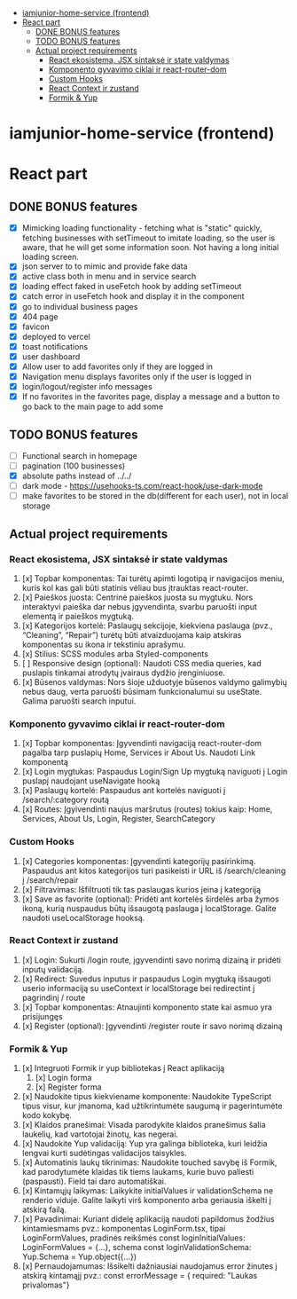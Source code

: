 - [iamjunior-home-service (frontend)](#iamjunior-home-service-frontend)
- [React part](#react-part)
  - [DONE BONUS features](#done-bonus-features)
  - [TODO BONUS features](#todo-bonus-features)
  - [Actual project requirements](#actual-project-requirements)
    - [React ekosistema, JSX sintaksė ir state valdymas](#react-ekosistema-jsx-sintaksė-ir-state-valdymas)
    - [Komponento gyvavimo ciklai ir react-router-dom](#komponento-gyvavimo-ciklai-ir-react-router-dom)
    - [Custom Hooks](#custom-hooks)
    - [React Context ir zustand](#react-context-ir-zustand)
    - [Formik \& Yup](#formik--yup)

# iamjunior-home-service (frontend)

# React part

## DONE BONUS features

- [x] Mimicking loading functionality - fetching what is "static" quickly, fetching businesses with setTimeout to imitate loading, so the user is aware, that he will get some information soon. Not having a long initial loading screen.
- [x] json server to to mimic and provide fake data
- [x] active class both in menu and in service search
- [x] loading effect faked in useFetch hook by adding setTimeout
- [x] catch error in useFetch hook and display it in the component
- [x] go to individual business pages
- [x] 404 page
- [x] favicon
- [x] deployed to vercel
- [x] toast notifications
- [x] user dashboard
- [x] Allow user to add favorites only if they are logged in
- [x] Navigation menu displays favorites only if the user is logged in
- [x] login/logout/register info messages
- [x] If no favorites in the favorites page, display a message and a button to go back to the main page to add some

## TODO BONUS features

- [ ] Functional search in homepage
- [ ] pagination (100 businesses)
- [x] absolute paths instead of ../../
- [ ] dark mode - https://usehooks-ts.com/react-hook/use-dark-mode
- [ ] make favorites to be stored in the db(different for each user), not in local storage

## Actual project requirements

### React ekosistema, JSX sintaksė ir state valdymas

1. [x] Topbar komponentas: Tai turėtų apimti logotipą ir navigacijos meniu, kuris kol kas gali būti statinis vėliau bus įtrauktas react-router.
2. [x] Paieškos juosta: Centrinė paieškos juosta su mygtuku. Nors interaktyvi paieška dar nebus įgyvendinta, svarbu paruošti input elementą ir paieškos mygtuką.
3. [x] Kategorijos kortelė: Paslaugų sekcijoje, kiekviena paslauga (pvz., “Cleaning”, “Repair”) turėtų būti atvaizduojama kaip atskiras komponentas su ikona ir tekstiniu aprašymu.
4. [x] Stilius: SCSS modules arba Styled-components
5. [ ] Responsive design (optional): Naudoti CSS media queries, kad puslapis tinkamai atrodytų įvairaus dydžio įrenginiuose.
6. [x] Būsenos valdymas: Nors šioje užduotyje būsenos valdymo galimybių nebus daug, verta paruošti būsimam funkcionalumui su useState. Galima paruošti search inputui.

### Komponento gyvavimo ciklai ir react-router-dom

1. [x] Topbar komponentas: Įgyvendinti navigaciją react-router-dom pagalba tarp puslapių Home, Services ir About Us. Naudoti Link komponentą
2. [x] Login mygtukas: Paspaudus Login/Sign Up mygtuką naviguoti į Login puslapį naudojant useNavigate hooką
3. [x] Paslaugų kortelė: Paspaudus ant kortelės naviguoti į /search/:category routą
4. [x] Routes: Įgyivendinti naujus maršrutus (routes) tokius kaip: Home, Services, About Us, Login, Register, SearchCategory

### Custom Hooks

1. [x] Categories komponentas: Įgyvendinti kategorijų pasirinkimą. Paspaudus ant kitos kategorijos turi pasikeisti ir URL iš /search/cleaning į /search/repair
2. [x] Filtravimas: Išfiltruoti tik tas paslaugas kurios įeina į kategoriją
3. [x] Save as favorite (optional): Pridėti ant kortelės širdelės arba žymos ikoną, kurią nuspaudus būtų išsaugotą paslauga į localStorage. Galite naudoti useLocalStorage hooksą.

### React Context ir zustand

1. [x] Login: Sukurti /login route, įgyvendinti savo norimą dizainą ir pridėti inputų validaciją.
2. [x] Redirect: Suvedus inputus ir paspaudus Login mygtuką išsaugoti userio informaciją su useContext ir localStorage bei redirectint į pagrindinį / route
3. [x] Topbar komponentas: Atnaujinti komponento state kai asmuo yra prisijungęs
4. [x] Register (optional): Įgyvendinti /register route ir savo norimą dizainą

### Formik & Yup

1. [x] Integruoti Formik ir yup bibliotekas į React aplikaciją
   1. [x] Login forma
   2. [x] Register forma
2. [x] Naudokite tipus kiekviename komponente: Naudokite TypeScript tipus visur, kur įmanoma, kad užtikrintumėte saugumą ir pagerintumėte kodo kokybę.
3. [x] Klaidos pranešimai: Visada parodykite klaidos pranešimus šalia laukelių, kad vartotojai žinotų, kas negerai.
4. [x] Naudokite Yup validaciją: Yup yra galinga biblioteka, kuri leidžia lengvai kurti sudėtingas validacijos taisykles.
5. [x] Automatinis laukų tikrinimas: Naudokite touched savybę iš Formik, kad parodytumėte klaidas tik tiems laukams, kurie buvo paliesti (paspausti). Field tai daro automatiškai.
6. [x] Kintamųjų laikymas: Laikykite initialValues ir validationSchema ne renderio viduje. Galite laikyti virš komponento arba geriausia iškelti į atskirą failą.
7. [x] Pavadinimai: Kuriant didelę aplikaciją naudoti papildomus žodžius kintamiesmams pvz.: komponentas LoginForm.tsx, tipai LoginFormValues, pradinės reikšmės const loginInitialValues: LoginFormValues = {...}, schema const loginValidationSchema: Yup.Schema<LoginFormValues> = Yup.object({...})
8. [x] Pernaudojamumas: Išsikelti dažniausiai naudojamus error žinutes į atskirą kintamąjį pvz.: const errorMessage = { required: "Laukas privalomas"}
